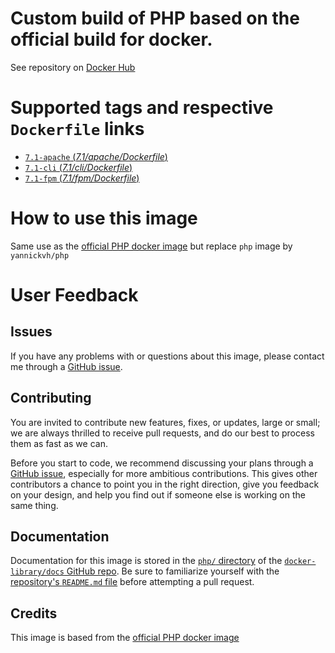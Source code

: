# Custom build of PHP based on the official build for docker.

See repository on [Docker Hub](https://hub.docker.com/r/yannickvh/php)

# Supported tags and respective `Dockerfile` links

- [ `7.1-apache` (*7.1/apache/Dockerfile*)](https://github.com/yvh/docker-php/blob/7.1/apache/Dockerfile)
- [ `7.1-cli` (*7.1/cli/Dockerfile*)](https://github.com/yvh/docker-php/blob/7.1/cli/Dockerfile)
- [ `7.1-fpm` (*7.1/fpm/Dockerfile*)](https://github.com/yvh/docker-php/blob/7.1/fpm/Dockerfile)

# How to use this image

Same use as the [official PHP docker image](https://hub.docker.com/_/php/) but replace `php` image by `yannickvh/php`

# User Feedback

## Issues

If you have any problems with or questions about this image, please contact me through a [GitHub issue](https://github.com/yvh/docker-php/issues).

## Contributing

You are invited to contribute new features, fixes, or updates, large or small; we are always thrilled to receive pull requests, and do our best to process them as fast as we can.

Before you start to code, we recommend discussing your plans through a [GitHub issue](https://github.com/docker-library/php/issues), especially for more ambitious contributions. This gives other contributors a chance to point you in the right direction, give you feedback on your design, and help you find out if someone else is working on the same thing.

## Documentation

Documentation for this image is stored in the [`php/` directory](https://github.com/docker-library/docs/tree/master/php) of the [`docker-library/docs` GitHub repo](https://github.com/docker-library/docs). Be sure to familiarize yourself with the [repository's `README.md` file](https://github.com/docker-library/docs/blob/master/README.md) before attempting a pull request.

## Credits

This image is based from the [official PHP docker image](https://hub.docker.com/_/php/)
